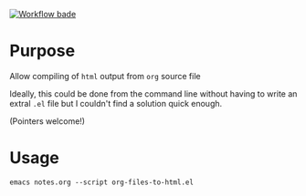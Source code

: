[![Workflow bade](https://github.com/fangohr/template-html-from-orgmode-command-line/workflows/CI/badge.svg)](https://github.com/fangohr/template-html-from-orgmode-command-line/actions)

# Purpose

Allow compiling of `html` output from `org` source file

Ideally, this could be done from the command line without having to write an extral `.el` file but I couldn't find a solution quick enough.

(Pointers welcome!)

# Usage

    emacs notes.org --script org-files-to-html.el
    
    

    
